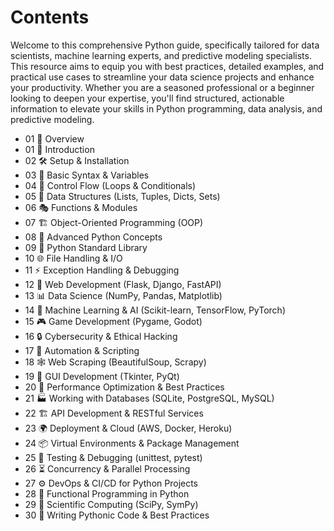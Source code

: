 # Contents

Welcome to this comprehensive Python guide, specifically tailored for data scientists, machine learning experts, and predictive modeling specialists. This resource aims to equip you with best practices, detailed examples, and practical use cases to streamline your data science projects and enhance your productivity. Whether you are a seasoned professional or a beginner looking to deepen your expertise, you'll find structured, actionable information to elevate your skills in Python programming, data analysis, and predictive modeling.

- 01 📘 Overview
- 01 📗 Introduction
- 02 🛠️ Setup & Installation
- 03 📝 Basic Syntax & Variables
- 04 🔄 Control Flow (Loops & Conditionals)
- 05 🎒 Data Structures (Lists, Tuples, Dicts, Sets)
- 06 🎭 Functions & Modules
- 07 🏗️ Object-Oriented Programming (OOP)
- 08 🐍 Advanced Python Concepts
- 09 🧰 Python Standard Library
- 10 🌐 File Handling & I/O
- 11 ⚡ Exception Handling & Debugging
- 12 📡 Web Development (Flask, Django, FastAPI)
- 13 📊 Data Science (NumPy, Pandas, Matplotlib)
- 14 🧠 Machine Learning & AI (Scikit-learn, TensorFlow, PyTorch)
- 15 🎮 Game Development (Pygame, Godot)
- 16 🔒 Cybersecurity & Ethical Hacking
- 17 🤖 Automation & Scripting
- 18 🕸️ Web Scraping (BeautifulSoup, Scrapy)
- 19 🎨 GUI Development (Tkinter, PyQt)
- 20 🚀 Performance Optimization & Best Practices
- 21 🏭 Working with Databases (SQLite, PostgreSQL, MySQL)
- 22 🏗️ API Development & RESTful Services
- 23 🌍 Deployment & Cloud (AWS, Docker, Heroku)
- 24 📦 Virtual Environments & Package Management
- 25 📝 Testing & Debugging (unittest, pytest)
- 26 ⏳ Concurrency & Parallel Processing
- 27 ⚙️ DevOps & CI/CD for Python Projects
- 28 🔄 Functional Programming in Python
- 29 🧪 Scientific Computing (SciPy, SymPy)
- 30 📜 Writing Pythonic Code & Best Practices